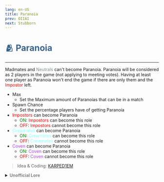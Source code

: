 ```yaml
---
lang: en-US
title: Paranoia
prev: OIIAI
next: Stubborn
---
```


# <font color=#3a648f>🫂 <b>Paranoia</b></font> <Badge text="Mixed" type="tip" vertical="middle"/>
---

Madmates and <font color=#7f8c8d>Neutrals</font> can't become Paranoia. Paranoia will be considered as 2 players in the game (not applying to meeting votes). Having at least one player as Paranoia won't end the game if there are only them and the <font color=red>Impostor</font> left.
* Max
  * Set the Maximum amount of Paranoias that can be in a match
* Spawn Chance
  * Set the percentage players have of getting Paranoia 
* <font color=red>Impostors</font> can become Paranoia
  * <font color=green>ON</font>: <font color=red>Impostors</font> can become this role
  * <font color=red>OFF</font>: <font color=red>Impostors</font> cannot become this role
* <font color=#8cffff>Crewmates</font> can become Paranoia
  * <font color=green>ON</font>: <font color=#8cffff>Crewmates</font> can become this role
  * <font color=red>OFF</font>: <font color=#8cffff>Crewmates</font> cannot become this role
* <font color=#ac42f2>Coven</font> can become Paranoia
  * <font color=green>ON</font>: <font color=#ac42f2>Coven</font> can become this role
  * <font color=red>OFF</font>: <font color=#ac42f2>Coven</font> cannot become this role

> Idea & Coding: [KARPED1EM](https://github.com/KARPED1EM)

<details>
<summary><b><font color=gray>Unofficial Lore</font></b></summary>

Placeholder: This role is a ROLE OH EM GOSH
> Submitted by: Member
</details>